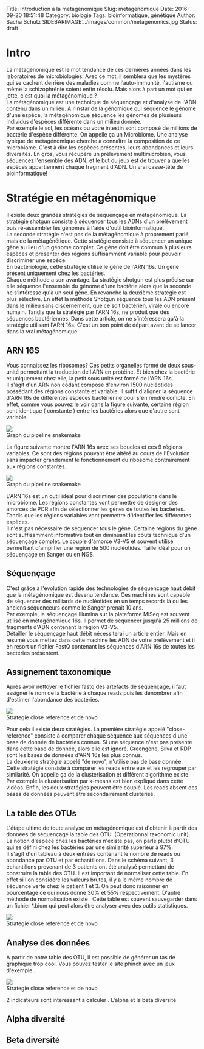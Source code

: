 Title: Introduction à la metagénomique
Slug: metagenomique
Date: 2016-09-20 18:51:48
Category: biologie
Tags: bioinformatique, génétique
Author: Sacha Schutz
SIDEBARIMAGE:../images/common/metagenomics.jpg
Status: draft

# Intro 
La métagénomique est le mot tendance de ces dernières années dans les laboratoires de microbiologies. Avec ce mot, il semblera que les mystères qui se cachent derrière des maladies comme l’auto-immunité, l'autisme ou même la schizophrénie soient enfin résolu. 
Mais alors à part un mot qui en jette, c'est quoi la métagénomique ?  
La métagénomique est une technique de séquençage et d'analyse de l'ADN contenu dans un milieu. A l'instar de la génomique qui séquence le génome d'une espèce, la métagénomique séquence les génomes de plusieurs individus d'espèces différente dans un milieu donnée.      
Par exemple le sol, les océans ou votre intestin sont composé de millions de bactérie d'espèce différente. On appelle ça un Microbiome. Une analyse typique de métagénomique cherche à connaître la composition de ce microbiome. C'est à dire les espèces présentes, leurs abondances et leurs diversités.
En gros, vous récupéré un prélevement multimicrobien, vous séquencez l'ensemble des ADN, et le but du jeux est de trouver a quelles espèces appartiennent chaque fragment d'ADN. Un vrai casse-tête de bioinformatique! 

# Stratégie en métagénomique 
Il existe deux grandes stratégies de séquençage en métagénomique. La stratégie shotgun consiste à séquencer tous les ADNs d'un prélèvement puis ré-assembler les génomes à l'aide d'outil bioinformatique.  
La seconde stratégie n'est pas de la métagénomique à proprement parlé, mais de la métagénétique. Cette stratégie consiste à séquencer un unique gène au lieu d'un génome complet. Ce gène doit être commun à plusieurs espèces et présenter des régions suffisamment variable pour pouvoir discriminer une espèce.    
En bactériologie, cette stratégie utilise le gène de l'ARN 16s. Un gène présent uniquement chez les bactéries.   
Chaque méthode a son avantage. La stratégie shotgun est plus précise car elle séquence l'ensemble du génome d'une bactérie alors que la seconde ne s’intéresse qu'à un seul gène. En revanche la deuxième stratégie est plus sélective. En effet la méthode Shotgun séquence tous les ADN présent dans le milieu sans discernement, que ce soit bactérien, virale ou encore humain.   Tandis que la stratégie par l'ARN 16s, ne produit que des séquences bactériennes.
Dans cette article, on ne s’intéressera qu'à la stratégie utilisant l'ARN 16s. C'est un bon point de départ avant de se lancer dans la vrai métagénomique.


## ARN 16S 

Vous connaissez les ribosomes? Ces petits organelles formé de deux sous-unité permettant la traduction de l'ARN en protéine. Et bien chez la bactérie et uniquement chez elle, la petit sous unité est formé de l'ARN 16s.   
Il s'agit d'un ARN non codant composé d'environ 1500 nucléotides possédant des régions constante et variable. Il suffit d'aligner la séquence d'ARN 16s de différentes espèces bactérienne pour s'en rendre compte. En effet, comme vous pouvez le voir dans la figure suivante, certaine région sont identique ( constante ) entre les bactéries alors que d'autre sont variable. 

<div class="figure">
    <img src="../images/post20/alignment.png" /> 
    <div class="legend">Graph du pipeline snakemake</div>
</div>

La figure suivante montre l'ARN 16s avec ses boucles et ces 9 régions variables. Ce sont des régions pouvant être altéré au cours de l'Evolution sans impacter grandement le fonctionnement du ribosome contrairement aux régions constantes. 

<div class="figure">
    <a href="../images/post20/ARN16s.jpg">
    <img src="../images/post20/ARN16s_thumb.jpg" /> </a>
    <div class="legend">Graph du pipeline snakemake</div>
</div>

L'ARN 16s est un outil ideal pour discriminer des populations dans le microbiome. Les régions constantes vont permettre de designer des amorces de PCR afin de sélectionner les gènes de toutes les bacteries. Tandis que les régions variables vont permettre d'identifier les différentes espèces.      
Il n'est pas nécessaire de séquencer tous le gène. Certaine régions du gène sont suffisamment informative tout en diminuant les côuts technique d'un séquençage complet. Le couple d'amorce V3-V5 et souvent utilisé permettant d'amplifier une région de 500 nucléotides. Taille idéal pour un séquençage en Sanger ou en NGS.

## Séquençage
C'est grâce à l'évolution rapide des technologies de séquençage haut débit que la métagénomique est devenu tendance. Ces machines sont capable de séquencer des milliards de nucléotides en un temps records là ou les anciens séquenceurs comme le Sanger prenait 10 ans.    
Par exemple, le séquençage Illumina sur la plateforme MiSeq est souvent utilisé en métagénomique 16s. Il permet de séquencer jusqu'à 25 millions de fragments d'ADN contenant la région V3-V5.   
Détailler le séquençage haut débit nécessiterai un article entier. Mais en résumé vous mettez dans cette machine les ADN de votre prélèvement et il en resort un fichier FastQ contenant les séquences d'ARN 16s de toutes les bactéries présentent. 

## Assignement taxonomique 
Après avoir nettoyer le fichier fastq des artefacts de séquençage, il faut assigner le nom de la bactérie à chaque reads puis les dénombrer afin d'estimer l'abondance des bactéries.   

<div class="figure">
    <img src="../images/post20/otu_picking.png" /> 
    <div class="legend">Strategie close reference et de novo</div>
</div>

Pour cela il existe deux stratégies. La première stratégie appelé "close-reference" consiste à comparer chaque séquence aux séquences d'une base de donnée de bactéries connus. Si une séquence n'est pas présente dans cette base de donnée, alors elle est ignoré. Greengene, Silva et RDP sont les bases de données d'ARN 16s les plus connus.     
La deuxième stratégie appelé "de novo", n'utilise pas de base donnée. Cette stratégie consiste à comparer les reads entre eux et les regrouper par similarité. On appelle ça de la clusterisation et différent algorithme existe. 
Par exemple la clusterisation par k-means est bien expliqué dans cette vidéos.
Enfin, les deux stratégies peuvent être couplé. Les reads absent des bases de données peuvent être secondairement clusterisé.  

## La table des OTUs 
L'étape ultime de toute analyse en métagénomique est d'obtenir à partir des données de séquençage la table des OTU. (Operationnal taxonomic unit). La notion d'espèce chez les bactéries n'existe pas, on parle plutôt d'OTU qui se défini chez les bactéries par une similarité supérieur à 97%.    
Il s'agit d'un tableau à deux entrées contenant le nombre de reads ou abondance par OTU  et par échantillons. Dans le schéma suivant, 3 échantillons provenant de 3 patients ont été analysé permettant de construire la table des OTU. 
Il est important de normaliser cette table. En effet si l'on considère les valeurs brutes, il y a le même nombre de séquence verte chez le patient 1 et 3. On peut donc raisonner en pourcentage ce qui nous donne 30% et 55% respectivement. D'autre méthode de normalisation existe . 
Cette table est souvent sauvegarder dans un fichier *.biom qui peut alors être analyser avec des outils statistiques.    

<div class="figure">
    <img src="../images/post20/otu_table.png" /> 
    <div class="legend">Strategie close reference et de novo</div>
</div>




## Analyse des données 
A partir de notre table des OTU, il est possible de générer un tas de graphique trop cool. Vous pouvez tester le site phinch avec un jeux d'exemple .

<div class="figure">
    <img src="http://microbe.net/wp-content/uploads/2014/06/Screen-Shot-2014-06-06-at-10.54.56-AM.png" /> 
    <div class="legend">Strategie close reference et de novo</div>
</div>

2 indicateurs sont interessant a calculer . L'alpha et la beta diversité 
## Alpha diversité 
## Beta diversité 




